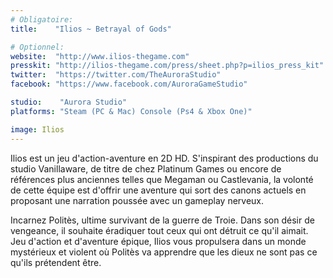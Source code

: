 ```yaml
---
# Obligatoire:
title:    "Ilios ~ Betrayal of Gods"

# Optionnel:
website:  "http://www.ilios-thegame.com"
presskit: "http://ilios-thegame.com/press/sheet.php?p=ilios_press_kit"
twitter:  "https://twitter.com/TheAuroraStudio"
facebook: "https://www.facebook.com/AuroraGameStudio"

studio:    "Aurora Studio"
platforms: "Steam (PC & Mac) Console (Ps4 & Xbox One)"

image: Ilios
---
```


Ilios est un jeu d'action-aventure en 2D HD. S'inspirant des productions du studio Vanillaware, de titre de chez Platinum Games ou encore de références plus anciennes telles que Megaman ou Castlevania, la volonté de cette équipe est d'offrir une aventure qui sort des canons actuels en proposant une narration poussée avec un gameplay nerveux.

Incarnez Politès, ultime survivant de la guerre de Troie. Dans son désir de vengeance, il souhaite éradiquer tout ceux qui ont détruit ce qu'il aimait. Jeu d'action et d'aventure épique, Ilios vous propulsera dans un monde mystérieux et violent où Politès va apprendre que les dieux ne sont pas ce qu'ils prétendent être.
